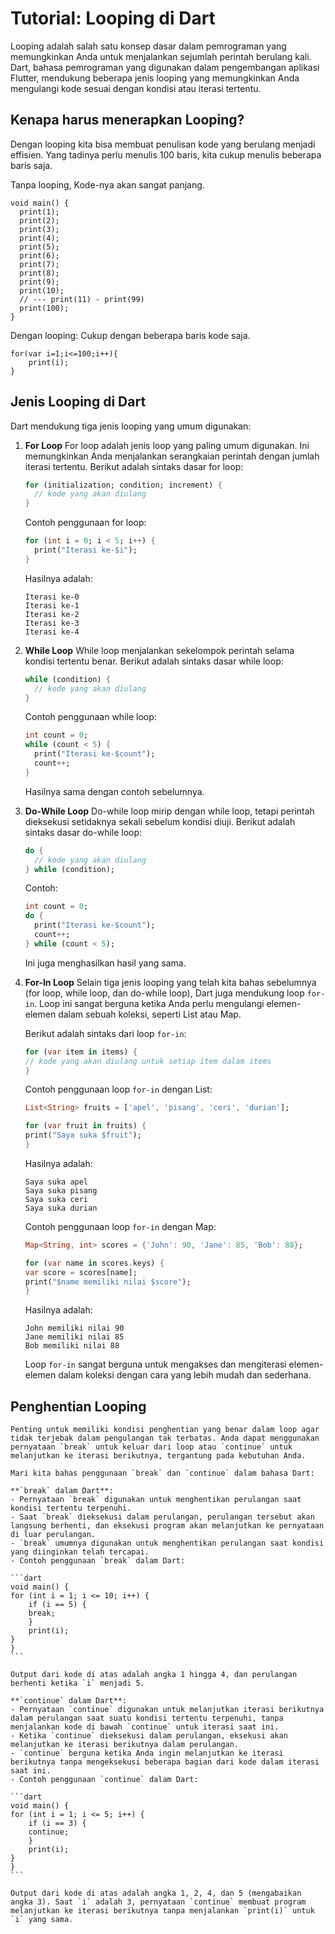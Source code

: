# Tutorial: Looping di Dart

Looping adalah salah satu konsep dasar dalam pemrograman yang memungkinkan Anda untuk menjalankan sejumlah perintah berulang kali. Dart, bahasa pemrograman yang digunakan dalam pengembangan aplikasi Flutter, mendukung beberapa jenis looping yang memungkinkan Anda mengulangi kode sesuai dengan kondisi atau iterasi tertentu.


## Kenapa harus menerapkan Looping?

Dengan looping kita bisa membuat penulisan kode yang berulang menjadi effisien. Yang tadinya perlu menulis 100 baris, kita cukup menulis beberapa baris saja.

Tanpa looping, 
Kode-nya akan sangat panjang.
```
void main() {
  print(1);
  print(2);
  print(3);
  print(4);
  print(5);
  print(6);
  print(7);
  print(8);
  print(9);
  print(10);
  // --- print(11) - print(99)
  print(100);
}
```

Dengan looping:
Cukup dengan beberapa baris kode saja.
```
for(var i=1;i<=100;i++){
    print(i);
}
```

## Jenis Looping di Dart

Dart mendukung tiga jenis looping yang umum digunakan:

1. **For Loop**
   For loop adalah jenis loop yang paling umum digunakan. Ini memungkinkan Anda menjalankan serangkaian perintah dengan jumlah iterasi tertentu. Berikut adalah sintaks dasar for loop:

   ```dart
   for (initialization; condition; increment) {
     // kode yang akan diulang
   }
   ```

   Contoh penggunaan for loop:

   ```dart
   for (int i = 0; i < 5; i++) {
     print("Iterasi ke-$i");
   }
   ```

   Hasilnya adalah:
   ```
   Iterasi ke-0
   Iterasi ke-1
   Iterasi ke-2
   Iterasi ke-3
   Iterasi ke-4
   ```

2. **While Loop**
   While loop menjalankan sekelompok perintah selama kondisi tertentu benar. Berikut adalah sintaks dasar while loop:

   ```dart
   while (condition) {
     // kode yang akan diulang
   }
   ```

   Contoh penggunaan while loop:

   ```dart
   int count = 0;
   while (count < 5) {
     print("Iterasi ke-$count");
     count++;
   }
   ```

   Hasilnya sama dengan contoh sebelumnya.

3. **Do-While Loop**
   Do-while loop mirip dengan while loop, tetapi perintah dieksekusi setidaknya sekali sebelum kondisi diuji. Berikut adalah sintaks dasar do-while loop:

   ```dart
   do {
     // kode yang akan diulang
   } while (condition);
   ```

   Contoh:

   ```dart
   int count = 0;
   do {
     print("Iterasi ke-$count");
     count++;
   } while (count < 5);
   ```

   Ini juga menghasilkan hasil yang sama.

4. **For-In Loop**
    Selain tiga jenis looping yang telah kita bahas sebelumnya (for loop, while loop, dan do-while loop), Dart juga mendukung loop `for-in`. Loop ini sangat berguna ketika Anda perlu mengulangi elemen-elemen dalam sebuah koleksi, seperti List atau Map.

    Berikut adalah sintaks dari loop `for-in`:

    ```dart
    for (var item in items) {
    // kode yang akan diulang untuk setiap item dalam items
    }
    ```

    Contoh penggunaan loop `for-in` dengan List:

    ```dart
    List<String> fruits = ['apel', 'pisang', 'ceri', 'durian'];

    for (var fruit in fruits) {
    print("Saya suka $fruit");
    }
    ```

    Hasilnya adalah:

    ```
    Saya suka apel
    Saya suka pisang
    Saya suka ceri
    Saya suka durian
    ```

    Contoh penggunaan loop `for-in` dengan Map:

    ```dart
    Map<String, int> scores = {'John': 90, 'Jane': 85, 'Bob': 88};

    for (var name in scores.keys) {
    var score = scores[name];
    print("$name memiliki nilai $score");
    }
    ```

    Hasilnya adalah:

    ```
    John memiliki nilai 90
    Jane memiliki nilai 85
    Bob memiliki nilai 88
    ```

    Loop `for-in` sangat berguna untuk mengakses dan mengiterasi elemen-elemen dalam koleksi dengan cara yang lebih mudah dan sederhana.


## Penghentian Looping
    Penting untuk memiliki kondisi penghentian yang benar dalam loop agar tidak terjebak dalam pengulangan tak terbatas. Anda dapat menggunakan pernyataan `break` untuk keluar dari loop atau `continue` untuk melanjutkan ke iterasi berikutnya, tergantung pada kebutuhan Anda.

    Mari kita bahas penggunaan `break` dan `continue` dalam bahasa Dart:

    **`break` dalam Dart**:
    - Pernyataan `break` digunakan untuk menghentikan perulangan saat kondisi tertentu terpenuhi.
    - Saat `break` dieksekusi dalam perulangan, perulangan tersebut akan langsung berhenti, dan eksekusi program akan melanjutkan ke pernyataan di luar perulangan.
    - `break` umumnya digunakan untuk menghentikan perulangan saat kondisi yang diinginkan telah tercapai.
    - Contoh penggunaan `break` dalam Dart:

    ```dart
    void main() {
    for (int i = 1; i <= 10; i++) {
        if (i == 5) {
        break;
        }
        print(i);
    }
    }
    ```

    Output dari kode di atas adalah angka 1 hingga 4, dan perulangan berhenti ketika `i` menjadi 5.

    **`continue` dalam Dart**:
    - Pernyataan `continue` digunakan untuk melanjutkan iterasi berikutnya dalam perulangan saat suatu kondisi tertentu terpenuhi, tanpa menjalankan kode di bawah `continue` untuk iterasi saat ini.
    - Ketika `continue` dieksekusi dalam perulangan, eksekusi akan melanjutkan ke iterasi berikutnya dalam perulangan.
    - `continue` berguna ketika Anda ingin melanjutkan ke iterasi berikutnya tanpa mengeksekusi beberapa bagian dari kode dalam iterasi saat ini.
    - Contoh penggunaan `continue` dalam Dart:

    ```dart
    void main() {
    for (int i = 1; i <= 5; i++) {
        if (i == 3) {
        continue;
        }
        print(i);
    }
    }
    ```

    Output dari kode di atas adalah angka 1, 2, 4, dan 5 (mengabaikan angka 3). Saat `i` adalah 3, pernyataan `continue` membuat program melanjutkan ke iterasi berikutnya tanpa menjalankan `print(i)` untuk `i` yang sama.